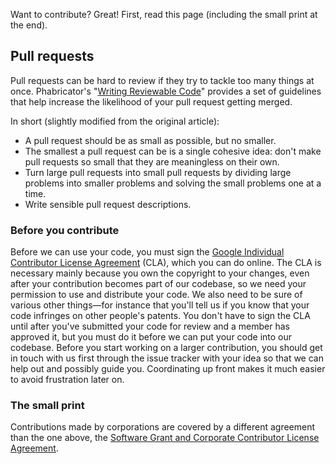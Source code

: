Want to contribute? Great! First, read this page (including the small print at the end).

## Pull requests

Pull requests can be hard to review if they try to tackle too many things
at once. Phabricator's "[Writing Reviewable Code](https://secure.phabricator.com/book/phabflavor/article/writing_reviewable_code/)"
provides a set of guidelines that help increase the likelihood of your
pull request getting merged.

In short (slightly modified from the original article):

- A pull request should be as small as possible, but no smaller.
- The smallest a pull request can be is a single cohesive idea: don't
  make pull requests so small that they are meaningless on their own.
- Turn large pull requests into small pull requests by dividing large
  problems into smaller problems and solving the small problems one at
  a time.
- Write sensible pull request descriptions.

### Before you contribute

Before we can use your code, you must sign the
[Google Individual Contributor License Agreement](https://developers.google.com/open-source/cla/individual?csw=1)
(CLA), which you can do online. The CLA is necessary mainly because you own the
copyright to your changes, even after your contribution becomes part of our
codebase, so we need your permission to use and distribute your code. We also
need to be sure of various other things—for instance that you'll tell us if you
know that your code infringes on other people's patents. You don't have to sign
the CLA until after you've submitted your code for review and a member has
approved it, but you must do it before we can put your code into our codebase.
Before you start working on a larger contribution, you should get in touch with
us first through the issue tracker with your idea so that we can help out and
possibly guide you. Coordinating up front makes it much easier to avoid
frustration later on.

### The small print

Contributions made by corporations are covered by a different agreement than
the one above, the [Software Grant and Corporate Contributor License Agreement](https://cla.developers.google.com/about/google-corporate).
